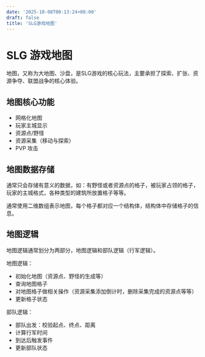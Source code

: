 ```yaml
---
date: '2025-10-08T00:13:24+08:00'
draft: false
title: 'SLG游戏地图'
---
```


# SLG 游戏地图

地图，又称为大地图、沙盘，是SLG游戏的核心玩法，主要承担了探索、扩张、资源争夺、联盟战争的核心体验。  

## 地图核心功能

- 网格化地图
- 玩家主城显示
- 资源点/野怪
- 资源采集（移动与探索）
- PVP 攻击

## 地图数据存储

通常只会存储有意义的数据，如：有野怪或者资源点的格子，被玩家占领的格子，玩家的主城格式，各种类型的建筑所放置格子等等。

通常使用二维数组表示地图，每个格子都对应一个结构体，结构体中存储格子的信息。

## 地图逻辑

地图逻辑通常划分为两部分，地图逻辑和部队逻辑（行军逻辑）。

地图逻辑：
- 初始化地图（资源点、野怪的生成等）
- 查询地图格子
- 对地图格子做相关操作（资源采集添加倒计时，删除采集完成的资源点等等）
- 更新格子状态

部队逻辑：
- 部队出发：校验起点、终点、距离
- 计算行军时间
- 到达后触发事件
- 更新部队状态


